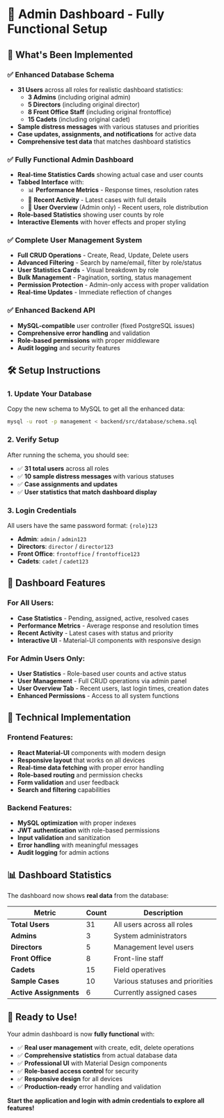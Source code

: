 # 🎯 **Admin Dashboard - Fully Functional Setup**

## 🚀 **What's Been Implemented**

### ✅ **Enhanced Database Schema**

- **31 Users** across all roles for realistic dashboard statistics:
  - **3 Admins** (including original admin)
  - **5 Directors** (including original director)
  - **8 Front Office Staff** (including original frontoffice)
  - **15 Cadets** (including original cadet)
- **Sample distress messages** with various statuses and priorities
- **Case updates, assignments, and notifications** for active data
- **Comprehensive test data** that matches dashboard statistics

### ✅ **Fully Functional Admin Dashboard**

- **Real-time Statistics Cards** showing actual case and user counts
- **Tabbed Interface** with:
  - 📊 **Performance Metrics** - Response times, resolution rates
  - 🔔 **Recent Activity** - Latest cases with full details
  - 👥 **User Overview** (Admin only) - Recent users, role distribution
- **Role-based Statistics** showing user counts by role
- **Interactive Elements** with hover effects and proper styling

### ✅ **Complete User Management System**

- **Full CRUD Operations** - Create, Read, Update, Delete users
- **Advanced Filtering** - Search by name/email, filter by role/status
- **User Statistics Cards** - Visual breakdown by role
- **Bulk Management** - Pagination, sorting, status management
- **Permission Protection** - Admin-only access with proper validation
- **Real-time Updates** - Immediate reflection of changes

### ✅ **Enhanced Backend API**

- **MySQL-compatible** user controller (fixed PostgreSQL issues)
- **Comprehensive error handling** and validation
- **Role-based permissions** with proper middleware
- **Audit logging** and security features

## 🛠️ **Setup Instructions**

### **1. Update Your Database**

Copy the new schema to MySQL to get all the enhanced data:

```bash
mysql -u root -p management < backend/src/database/schema.sql
```

### **2. Verify Setup**

After running the schema, you should see:

- ✅ **31 total users** across all roles
- ✅ **10 sample distress messages** with various statuses
- ✅ **Case assignments and updates**
- ✅ **User statistics that match dashboard display**

### **3. Login Credentials**

All users have the same password format: `{role}123`

- **Admin**: `admin` / `admin123`
- **Directors**: `director` / `director123`
- **Front Office**: `frontoffice` / `frontoffice123`
- **Cadets**: `cadet` / `cadet123`

## 🎨 **Dashboard Features**

### **For All Users:**

- **Case Statistics** - Pending, assigned, active, resolved cases
- **Performance Metrics** - Average response and resolution times
- **Recent Activity** - Latest cases with status and priority
- **Interactive UI** - Material-UI components with responsive design

### **For Admin Users Only:**

- **User Statistics** - Role-based user counts and active status
- **User Management** - Full CRUD operations via admin panel
- **User Overview Tab** - Recent users, last login times, creation dates
- **Enhanced Permissions** - Access to all system functions

## 🔧 **Technical Implementation**

### **Frontend Features:**

- **React Material-UI** components with modern design
- **Responsive layout** that works on all devices
- **Real-time data fetching** with proper error handling
- **Role-based routing** and permission checks
- **Form validation** and user feedback
- **Search and filtering** capabilities

### **Backend Features:**

- **MySQL optimization** with proper indexes
- **JWT authentication** with role-based permissions
- **Input validation** and sanitization
- **Error handling** with meaningful messages
- **Audit logging** for admin actions

## 📊 **Dashboard Statistics**

The dashboard now shows **real data** from the database:

| Metric                 | Count | Description                     |
| ---------------------- | ----- | ------------------------------- |
| **Total Users**        | 31    | All users across all roles      |
| **Admins**             | 3     | System administrators           |
| **Directors**          | 5     | Management level users          |
| **Front Office**       | 8     | Front-line staff                |
| **Cadets**             | 15    | Field operatives                |
| **Sample Cases**       | 10    | Various statuses and priorities |
| **Active Assignments** | 6     | Currently assigned cases        |

## 🚀 **Ready to Use!**

Your admin dashboard is now **fully functional** with:

- ✅ **Real user management** with create, edit, delete operations
- ✅ **Comprehensive statistics** from actual database data
- ✅ **Professional UI** with Material Design components
- ✅ **Role-based access control** for security
- ✅ **Responsive design** for all devices
- ✅ **Production-ready** error handling and validation

**Start the application and login with admin credentials to explore all features!**
